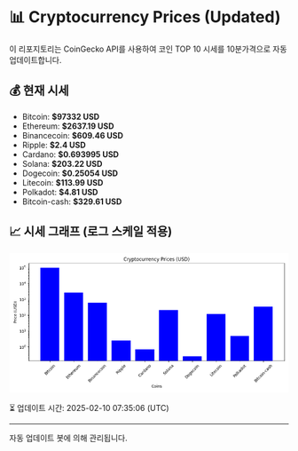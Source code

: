 
# 📊 Cryptocurrency Prices (Updated)

이 리포지토리는 CoinGecko API를 사용하여 코인 TOP 10 시세를 10분가격으로 자동 업데이트합니다.

## 💰 현재 시세
- Bitcoin: **$97332 USD**
- Ethereum: **$2637.19 USD**
- Binancecoin: **$609.46 USD**
- Ripple: **$2.4 USD**
- Cardano: **$0.693995 USD**
- Solana: **$203.22 USD**
- Dogecoin: **$0.25054 USD**
- Litecoin: **$113.99 USD**
- Polkadot: **$4.81 USD**
- Bitcoin-cash: **$329.61 USD**

## 📈 시세 그래프 (로그 스케일 적용)
![Crypto Prices](crypto_prices.png)

⏳ 업데이트 시간: 2025-02-10 07:35:06 (UTC)

---
자동 업데이트 봇에 의해 관리됩니다.
